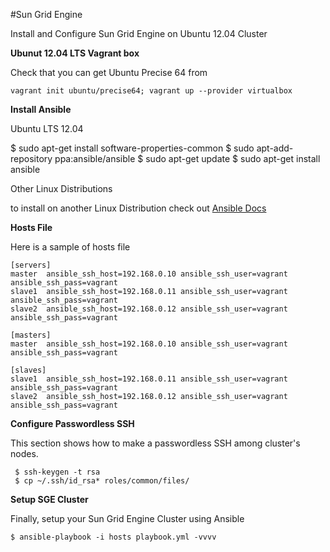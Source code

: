 #Sun Grid Engine 

Install and Configure Sun Grid Engine on Ubuntu 12.04 Cluster

**Ubunut 12.04 LTS Vagrant box**

Check that you can get Ubuntu Precise 64 from 

	vagrant init ubuntu/precise64; vagrant up --provider virtualbox

**Install Ansible**
 
Ubuntu LTS 12.04

   $ sudo apt-get install software-properties-common
   $ sudo apt-add-repository ppa:ansible/ansible
   $ sudo apt-get update
   $ sudo apt-get install ansible

Other Linux Distributions

to install on another Linux Distribution check out [Ansible Docs](http://docs.ansible.com/intro_installation.html)

**Hosts File**

Here is a sample of hosts file

	[servers]
	master  ansible_ssh_host=192.168.0.10 ansible_ssh_user=vagrant  ansible_ssh_pass=vagrant
	slave1  ansible_ssh_host=192.168.0.11 ansible_ssh_user=vagrant  ansible_ssh_pass=vagrant
	slave2  ansible_ssh_host=192.168.0.12 ansible_ssh_user=vagrant  ansible_ssh_pass=vagrant

	[masters]
	master  ansible_ssh_host=192.168.0.10 ansible_ssh_user=vagrant  ansible_ssh_pass=vagrant

	[slaves]
	slave1  ansible_ssh_host=192.168.0.11 ansible_ssh_user=vagrant  ansible_ssh_pass=vagrant
	slave2  ansible_ssh_host=192.168.0.12 ansible_ssh_user=vagrant  ansible_ssh_pass=vagrant

**Configure Passwordless SSH**

This section shows how to make a passwordless SSH among cluster's nodes.

     $ ssh-keygen -t rsa
     $ cp ~/.ssh/id_rsa* roles/common/files/
   
**Setup SGE Cluster**

Finally, setup your Sun Grid Engine Cluster using Ansible

    $ ansible-playbook -i hosts playbook.yml -vvvv
